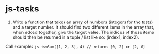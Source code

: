 # js-tasks

1. Write a function that takes an array of numbers (integers for the tests) and a target number. It should find two different items in the array that, when added together, give the target value. The indices of these items should then be returned in a tuple / list like so: (index1, index2).

Call examples
``js
twoSum([1, 2, 3], 4) // returns [0, 2] or [2, 0]
``
